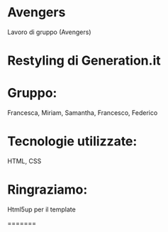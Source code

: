 # Avengers
Lavoro di gruppo (Avengers)

# Restyling di Generation.it

# Gruppo: 
Francesca, Miriam, Samantha, Francesco, Federico

# Tecnologie utilizzate: 
HTML, CSS

# Ringraziamo: 
Html5up per il template

=======

